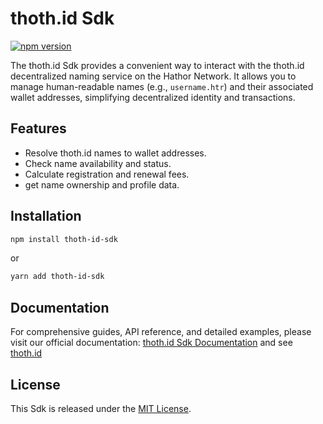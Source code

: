 # thoth.id Sdk

[![npm version](https://img.shields.io/npm/v/thoth-id-sdk.svg)](https://www.npmjs.com/package/thoth-id-sdk)

The thoth.id Sdk provides a convenient way to interact with the thoth.id decentralized naming service on the Hathor Network. It allows you to manage human-readable names (e.g., `username.htr`) and their associated wallet addresses, simplifying decentralized identity and transactions.

## Features

*   Resolve thoth.id names to wallet addresses.
*   Check name availability and status.
*   Calculate registration and renewal fees.
*   get name ownership and profile data.

## Installation

```bash
npm install thoth-id-sdk
```

or

```bash
yarn add thoth-id-sdk
```

## Documentation

For comprehensive guides, API reference, and detailed examples, please visit our official documentation:
[thoth.id Sdk Documentation](https://docs.thoth.id) and see [thoth.id](https://testnet.thoth.id)

## License

This Sdk is released under the [MIT License](LICENSE).